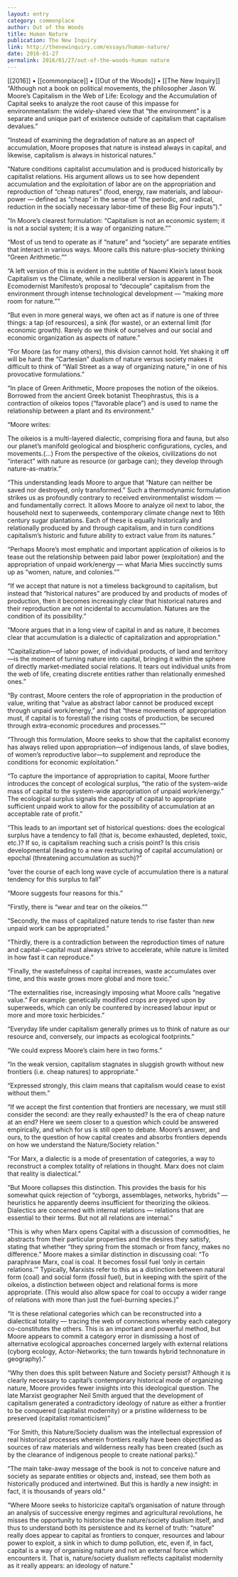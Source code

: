 ```yaml
---
layout: entry
category: commonplace
author: Out of the Woods
title: Human Nature
publication: The New Inquiry
link: http://thenewinquiry.com/essays/human-nature/
date: 2016-01-27
permalink: 2016/01/27/out-of-the-woods-human nature
---
```


[[2016]] • [[commonplace]] • [[Out of the Woods]] • [[The New Inquiry]]
 
“Although not a book on political movements, the philosopher Jason W. Moore’s Capitalism in the Web of Life: Ecology and the Accumulation of Capital seeks to analyze the root cause of this impasse for environmentalism: the widely-shared view that “the environment” is a separate and unique part of existence outside of capitalism that capitalism devalues.”

“Instead of examining the degradation of nature as an aspect of accumulation, Moore proposes that nature is instead always in capital, and likewise, capitalism is always in historical natures.”

“Nature conditions capitalist accumulation and is produced historically by capitalist relations. His argument allows us to see how dependent accumulation and the exploitation of labor are on the appropriation and reproduction of “cheap natures” (food, energy, raw materials, and labour-power — defined as “cheap” in the sense of “the periodic, and radical, reduction in the socially necessary labor-time of these Big Four inputs”).”

“In Moore’s clearest formulation: “Capitalism is not an economic system; it is not a social system; it is a way of organizing nature.””

“Most of us tend to operate as if “nature” and “society” are separate entities that interact in various ways. Moore calls this nature-plus-society thinking “Green Arithmetic.””

“A left version of this is evident in the subtitle of Naomi Klein’s latest book Capitalism vs the Climate, while a neoliberal version is apparent in The Ecomodernist Manifesto’s proposal to “decouple” capitalism from the environment through intense technological development — “making more room for nature.””

“But even in more general ways, we often act as if nature is one of three things: a tap (of resources), a sink (for waste), or an external limit (for economic growth). Rarely do we think of ourselves and our social and economic organization as aspects of nature.”

“For Moore (as for many others), this division cannot hold. Yet shaking it off will be hard: the “Cartesian” dualism of nature versus society makes it difficult to think of “Wall Street as a way of organizing nature,” in one of his provocative formulations.”

“In place of Green Arithmetic, Moore proposes the notion of the oikeios. Borrowed from the ancient Greek botanist Theophrastus, this is a contraction of oikeios topos (“favorable place”) and is used to name the relationship between a plant and its environment.”

“Moore writes:

The oikeios is a multi-layered dialectic, comprising flora and fauna, but also our planet’s manifold geological and biospheric configurations, cycles, and movements.(…) From the perspective of the oikeios, civilizations do not “interact” with nature as resource (or garbage can); they develop through nature-as-matrix.”

“This understanding leads Moore to argue that “Nature can neither be saved nor destroyed, only transformed.” Such a thermodynamic formulation strikes us as profoundly contrary to received environmentalist wisdom — and fundamentally correct. It allows Moore to analyze oil next to labor, the household next to superweeds, contemporary climate change next to 16th century sugar plantations. Each of these is equally historically and relationally produced by and through capitalism, and in turn conditions capitalism’s historic and future ability to extract value from its natures.”

“Perhaps Moore’s most emphatic and important application of oikeios is to tease out the relationship between paid labor power (exploitation) and the appropriation of unpaid work/energy — what Maria Mies succinctly sums up as “women, nature, and colonies.””

“If we accept that nature is not a timeless background to capitalism, but instead that “historical natures” are produced by and products of modes of production, then it becomes increasingly clear that historical natures and their reproduction are not incidental to accumulation. Natures are the condition of its possibility.”

“Moore argues that in a long view of capital in and as nature, it becomes clear that accumulation is a dialectic of capitalization and appropriation.”

“Capitalization—of labor power, of individual products, of land and territory—is the moment of turning nature into capital, bringing it within the sphere of directly market-mediated social relations. It tears out individual units from the web of life, creating discrete entities rather than relationally enmeshed ones.”

“By contrast, Moore centers the role of appropriation in the production of value, writing that “value as abstract labor cannot be produced except through unpaid work/energy,” and that “these movements of appropriation must, if capital is to forestall the rising costs of production, be secured through extra-economic procedures and processes.””

“Through this formulation, Moore seeks to show that the capitalist economy has always relied upon appropriation—of indigenous lands, of slave bodies, of women’s reproductive labor—to supplement and reproduce the conditions for economic exploitation.”

“To capture the importance of appropriation to capital, Moore further introduces the concept of ecological surplus, “the ratio of the system-wide mass of capital to the system-wide appropriation of unpaid work/energy.” The ecological surplus signals the capacity of capital to appropriate sufficient unpaid work to allow for the possibility of accumulation at an acceptable rate of profit.”

“This leads to an important set of historical questions: does the ecological surplus have a tendency to fall (that is, become exhausted, depleted, toxic, etc.)? If so, is capitalism reaching such a crisis point? Is this crisis developmental (leading to a new restructuring of capital accumulation) or epochal (threatening accumulation as such)?”

“over the course of each long wave cycle of accumulation there is a natural tendency for this surplus to fall”

“Moore suggests four reasons for this.”

“Firstly, there is “wear and tear on the oikeios.””

“Secondly, the mass of capitalized nature tends to rise faster than new unpaid work can be appropriated.”

“Thirdly, there is a contradiction between the reproduction times of nature and capital—capital must always strive to accelerate, while nature is limited in how fast it can reproduce.”

“Finally, the wastefulness of capital increases, waste accumulates over time, and this waste grows more global and more toxic.”

“The externalities rise, increasingly imposing what Moore calls “negative value.” For example: genetically modified crops are preyed upon by superweeds, which can only be countered by increased labour input or more and more toxic herbicides.”

“Everyday life under capitalism generally primes us to think of nature as our resource and, conversely, our impacts as ecological footprints.”

“We could express Moore’s claim here in two forms.”

“In the weak version, capitalism stagnates in sluggish growth without new frontiers (i.e. cheap natures) to appropriate.”

“Expressed strongly, this claim means that capitalism would cease to exist without them.”

“If we accept the first contention that frontiers are necessary, we must still consider the second: are they really exhausted? Is the era of cheap nature at an end? Here we seem closer to a question which could be answered empirically, and which for us is still open to debate. Moore’s answer, and ours, to the question of how capital creates and absorbs frontiers depends on how we understand the Nature/Society relation.”

“For Marx, a dialectic is a mode of presentation of categories, a way to reconstruct a complex totality of relations in thought. Marx does not claim that reality is dialectical.”

“But Moore collapses this distinction. This provides the basis for his somewhat quick rejection of “cyborgs, assemblages, networks, hybrids” — heuristics he apparently deems insufficient for theorizing the oikieos. Dialectics are concerned with internal relations — relations that are essential to their terms. But not all relations are internal.”

“This is why when Marx opens Capital with a discussion of commodities, he abstracts from their particular properties and the desires they satisfy, stating that whether “they spring from the stomach or from fancy, makes no difference.” Moore makes a similar distinction in discussing coal: “To paraphrase Marx, coal is coal. It becomes fossil fuel ‘only in certain relations.’” Typically, Marxists refer to this as a distinction between natural form (coal) and social form (fossil fuel), but in keeping with the spirit of the oikeios, a distinction between object and relational forms is more appropriate. (This would also allow space for coal to occupy a wider range of relations with more than just the fuel-burning species.)”

“It is these relational categories which can be reconstructed into a dialectical totality — tracing the web of connections whereby each category co-constitutes the others. This is an important and powerful method, but Moore appears to commit a category error in dismissing a host of alternative ecological approaches concerned largely with external relations (cyborg ecology, Actor-Networks; the turn towards hybrid technonature in geography).”

“Why then does this split between Nature and Society persist? Although it is clearly necessary to capital’s contemporary historical mode of organizing nature, Moore provides fewer insights into this ideological question. The late Marxist geographer Neil Smith argued that the development of capitalism generated a contradictory ideology of nature as either a frontier to be conquered (capitalist modernity) or a pristine wilderness to be preserved (capitalist romanticism)”

“For Smith, this Nature/Society dualism was the intellectual expression of real historical processes wherein frontiers really have been objectified as sources of raw materials and wilderness really has been created (such as by the clearance of indigenous people to create national parks).”

“The main take-away message of the book is not to conceive nature and society as separate entities or objects and, instead, see them both as historically produced and intertwined. But this is hardly a new insight: in fact, it is thousands of years old.”

“Where Moore seeks to historicize capital’s organisation of nature through an analysis of successive energy regimes and agricultural revolutions, he misses the opportunity to historicise the nature/society dualism itself, and thus to understand both its persistence and its kernel of truth: “nature” really does appear to capital as frontiers to conquer, resources and labour power to exploit, a sink in which to dump pollution, etc, even if, in fact, capital is a way of organising nature and not an external force which encounters it. That is, nature/society dualism reflects capitalist modernity as it really appears: an ideology of nature.”
